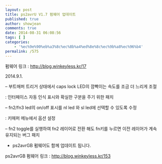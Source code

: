 ```yaml
---
layout: post
title: ps2avrU V1.7 펌웨어 업데이트
published: true
author: showjean
comments: true
date: 2014-08-31 06:08:56
tags: [ ]
categories:
    - '%ec%9e%90%eb%a3%8c%ec%8b%a4%ed%8e%8c%ec%9b%a8%ec%96%b4'
permalink: /575
---
```

펌웨어 링크 : http://blog.winkeyless.kr/17



2014.9.1.



&#8211; 부트매퍼 트리거 상태에서 caps lock LED의 깜빡이는 속도를 조금 더 느리게 조절

: 인터페이스 자동 인식 표시와 확실한 구분을 주기 위한 패치



&#8211;&nbsp;fn2/fn3 led의 on/off 표시를 nl led 와 sl led에 선택할 수 있도록 수정

: 키매퍼 메뉴에서 옵션 설정



&#8211; fn2 toggle를 실행하여 fn2 레이어로 전환 해도 fn키를 누르면 이전 레이어가 계속 유지되는 버그 패치





* ps2avrGB 펌웨어도 함께 업데이트 됩니다.

ps2avrGB 펌웨어 링크 : http://blog.winkeyless.kr/153